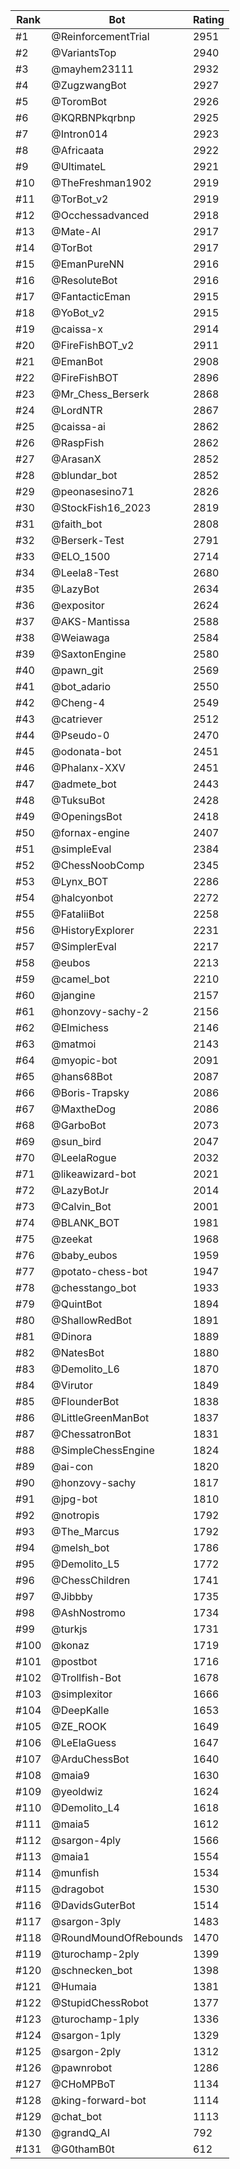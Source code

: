 Rank|Bot|Rating
---|---|---
#1|@ReinforcementTrial|2951
#2|@VariantsTop|2940
#3|@mayhem23111|2932
#4|@ZugzwangBot|2927
#5|@ToromBot|2926
#6|@KQRBNPkqrbnp|2925
#7|@Intron014|2923
#8|@Africaata|2922
#9|@UltimateL|2921
#10|@TheFreshman1902|2919
#11|@TorBot_v2|2919
#12|@Occhessadvanced|2918
#13|@Mate-AI|2917
#14|@TorBot|2917
#15|@EmanPureNN|2916
#16|@ResoluteBot|2916
#17|@FantacticEman|2915
#18|@YoBot_v2|2915
#19|@caissa-x|2914
#20|@FireFishBOT_v2|2911
#21|@EmanBot|2908
#22|@FireFishBOT|2896
#23|@Mr_Chess_Berserk|2868
#24|@LordNTR|2867
#25|@caissa-ai|2862
#26|@RaspFish|2862
#27|@ArasanX|2852
#28|@blundar_bot|2852
#29|@peonasesino71|2826
#30|@StockFish16_2023|2819
#31|@faith_bot|2808
#32|@Berserk-Test|2791
#33|@ELO_1500|2714
#34|@Leela8-Test|2680
#35|@LazyBot|2634
#36|@expositor|2624
#37|@AKS-Mantissa|2588
#38|@Weiawaga|2584
#39|@SaxtonEngine|2580
#40|@pawn_git|2569
#41|@bot_adario|2550
#42|@Cheng-4|2549
#43|@catriever|2512
#44|@Pseudo-0|2470
#45|@odonata-bot|2451
#46|@Phalanx-XXV|2451
#47|@admete_bot|2443
#48|@TuksuBot|2428
#49|@OpeningsBot|2418
#50|@fornax-engine|2407
#51|@simpleEval|2384
#52|@ChessNoobComp|2345
#53|@Lynx_BOT|2286
#54|@halcyonbot|2272
#55|@FataliiBot|2258
#56|@HistoryExplorer|2231
#57|@SimplerEval|2217
#58|@eubos|2213
#59|@camel_bot|2210
#60|@jangine|2157
#61|@honzovy-sachy-2|2156
#62|@Elmichess|2146
#63|@matmoi|2143
#64|@myopic-bot|2091
#65|@hans68Bot|2087
#66|@Boris-Trapsky|2086
#67|@MaxtheDog|2086
#68|@GarboBot|2073
#69|@sun_bird|2047
#70|@LeelaRogue|2032
#71|@likeawizard-bot|2021
#72|@LazyBotJr|2014
#73|@Calvin_Bot|2001
#74|@BLANK_BOT|1981
#75|@zeekat|1968
#76|@baby_eubos|1959
#77|@potato-chess-bot|1947
#78|@chesstango_bot|1933
#79|@QuintBot|1894
#80|@ShallowRedBot|1891
#81|@Dinora|1889
#82|@NatesBot|1880
#83|@Demolito_L6|1870
#84|@Virutor|1849
#85|@FlounderBot|1838
#86|@LittleGreenManBot|1837
#87|@ChessatronBot|1831
#88|@SimpleChessEngine|1824
#89|@ai-con|1820
#90|@honzovy-sachy|1817
#91|@jpg-bot|1810
#92|@notropis|1792
#93|@The_Marcus|1792
#94|@melsh_bot|1786
#95|@Demolito_L5|1772
#96|@ChessChildren|1741
#97|@Jibbby|1735
#98|@AshNostromo|1734
#99|@turkjs|1731
#100|@konaz|1719
#101|@postbot|1716
#102|@Trollfish-Bot|1678
#103|@simplexitor|1666
#104|@DeepKalle|1653
#105|@ZE_ROOK|1649
#106|@LeElaGuess|1647
#107|@ArduChessBot|1640
#108|@maia9|1630
#109|@yeoldwiz|1624
#110|@Demolito_L4|1618
#111|@maia5|1612
#112|@sargon-4ply|1566
#113|@maia1|1554
#114|@munfish|1534
#115|@dragobot|1530
#116|@DavidsGuterBot|1514
#117|@sargon-3ply|1483
#118|@RoundMoundOfRebounds|1470
#119|@turochamp-2ply|1399
#120|@schnecken_bot|1398
#121|@Humaia|1381
#122|@StupidChessRobot|1377
#123|@turochamp-1ply|1336
#124|@sargon-1ply|1329
#125|@sargon-2ply|1312
#126|@pawnrobot|1286
#127|@CHoMPBoT|1134
#128|@king-forward-bot|1114
#129|@chat_bot|1113
#130|@grandQ_AI|792
#131|@G0thamB0t|612
